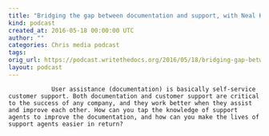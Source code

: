 ```yaml
---
title: "Bridging the gap between documentation and support, with Neal Kaplan"
kind: podcast
created_at: 2016-05-18 00:00:00 UTC
author: ""
categories: Chris media podcast
tags: 
orig_url: https://podcast.writethedocs.org/2016/05/18/bridging-gap-between-docs-support-neal-kaplan/
layout: podcast
---
```


                User assistance (documentation) is basically self-service customer support. Both documentation and customer support are critical to the success of any company, and they work better when they assist and improve each other. How can you tap the knowledge of support agents to improve the documentation, and how can you make the lives of support agents easier in return?
            